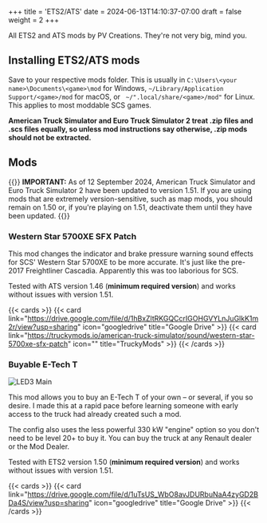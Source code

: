 +++
title = 'ETS2/ATS'
date = 2024-06-13T14:10:37-07:00
draft = false
weight = 2
+++

All ETS2 and ATS mods by PV Creations. They're not very big, mind you.

## Installing ETS2/ATS mods

 Save to your respective mods folder. This is usually in `C:\Users\<your name>\Documents\<game>\mod` for Windows, `~/Library/Application Support/<game>/mod` for macOS, or ` ~/".local/share/<game>/mod"` for Linux. This applies to most moddable SCS games.

 **American Truck Simulator and Euro Truck Simulator 2 treat .zip files and .scs files equally, so unless mod instructions say otherwise, .zip mods should not be extracted.**

## Mods

{{<callout type="warning">}}
**IMPORTANT:** As of 12 September 2024, American Truck Simulator and Euro Truck Simulator 2 have been updated to version 1.51. If you are using mods that are extremely version-sensitive, such as map mods, you should remain on 1.50 or, if you're playing on 1.51, deactivate them until they have been updated.
{{</callout>}}

### Western Star 5700XE SFX Patch

This mod changes the indicator and brake pressure warning sound effects for SCS' Western Star 5700XE to be more accurate. It's just like the pre-2017 Freightliner Cascadia. Apparently this was too laborious for SCS.

Tested with ATS version 1.46 (**minimum required version**) and works without issues with version 1.51.

{{< cards >}}
    {{< card link="https://drive.google.com/file/d/1hBxZltRKGQCcrIGOHGVYLnJuGlkK1m2r/view?usp=sharing" icon="googledrive" title="Google Drive" >}}
    {{< card link="https://truckymods.io/american-truck-simulator/sound/western-star-5700xe-sfx-patch" icon="" title="TruckyMods" >}}
{{< /cards >}}

### Buyable E-Tech T

![LED3 Main](/images/mod_etecht_buyable.webp)

This mod allows you to buy an E-Tech T of your own – or several, if you so desire. I made this at a rapid pace before learning someone with early access to the truck had already created such a mod.

The config also uses the less powerful 330 kW "engine" option so you don't need to be level 20+ to buy it. You can buy the truck at any Renault dealer or the Mod Dealer.

Tested with ETS2 version 1.50 (**minimum required version**) and works without issues with version 1.51.

{{< cards >}}
    {{< card link="https://drive.google.com/file/d/1uTsUS_WbO8avJDURbuNaA4zyGD2BDa4S/view?usp=sharing" icon="googledrive" title="Google Drive" >}}
{{< /cards >}}